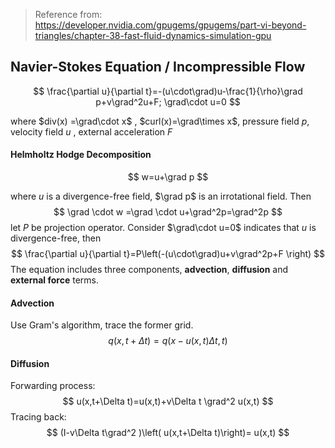 > Reference from: https://developer.nvidia.com/gpugems/gpugems/part-vi-beyond-triangles/chapter-38-fast-fluid-dynamics-simulation-gpu

## Navier-Stokes Equation / Incompressible Flow

$$
\frac{\partial u}{\partial t}=-(u\cdot\grad)u-\frac{1}{\rho}\grad p+v\grad^2u+F; \grad\cdot u=0
$$

where $div(x) =\grad\cdot x$ , $curl(x)=\grad\times x$, pressure field $p$, velocity field $u$ , external acceleration $F$

#### Helmholtz Hodge Decomposition

$$
w=u+\grad p
$$

where $u$ is a divergence-free field, $\grad p$ is an irrotational field. Then
$$
\grad \cdot w =\grad \cdot u+\grad^2p=\grad^2p
$$
let $P$ be projection operator. Consider $\grad\cdot u=0$ indicates that $u$ is divergence-free, then
$$
\frac{\partial u}{\partial t}=P\left(-(u\cdot\grad)u+v\grad^2p+F \right)
$$
The equation includes three components, **advection**, **diffusion** and **external force** terms.

#### Advection

Use Gram's algorithm, trace the former grid.
$$
q(x,t+\Delta t)=q(x-u(x,t)\Delta t,t)
$$

#### Diffusion

Forwarding process:
$$
u(x,t+\Delta t)=u(x,t)+v\Delta t \grad^2 u(x,t)
$$
Tracing back:
$$
(I-v\Delta t\grad^2 )\left( u(x,t+\Delta t)\right)= u(x,t)
$$
